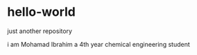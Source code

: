 # hello-world
just another repository

i am Mohamad Ibrahim a 4th year chemical engineering student
